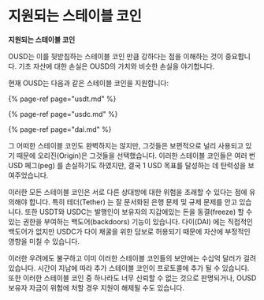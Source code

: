# 지원되는 스테이블 코인

**지원되는 스테이블 코인**

OUSD는 이를 뒷받침하는 스테이블 코인 만큼 강하다는 점을 이해하는 것이 중요합니다. 기초 자산에 대한 손실은 OUSD의 가치와 비슷한 손실을 야기합니다.

현재 OUSD는 다음과 같은 스테이블 코인을 지원합니다:

{% page-ref page="usdt.md" %}

{% page-ref page="usdc.md" %}

{% page-ref page="dai.md" %}

그 어떠한 스테이블 코인도 완벽하지는 않지만, 그것들은 보편적으로 널리 사용되고 있기 때문에 오리진\(Origin\)은 그것들을 선택했습니다. 이러한 스테이블 코인들은 여러 번 USD 페그\(peg\) 를 손실하기도 하였지만, 결국 1 USD 목표를 달성하는 데 탄력성을 보여주었습니다.

이러한 모든 스테이블 코인은 서로 다른 상대방에 대한 위험을 초래할 수 있다는 점에 유의해야 합니다. 특히 테더\(Tether\) 는 잘 문서화된 은행 문제 및 규제 문제를 안고 있습니다. 또한 USDT와 USDC는 발행인이 보유자의 지갑에있는 돈을 동결\(freeze\) 할 수 있는 권한을 부여하는 백도어\(backdoors\) 기능이 있습니다. 다이\(DAI\) 에는 직접적인 백도어가 없지만 USDC가 다이 채굴을 위한 담보로 허용되기 때문에 자산에 부정적인 영향을 미칠 수 있습니다.

이러한 우려에도 불구하고 이미 이러한 스테이블 코인들의 보안에는 수십억 달러가 걸려있습니다. 시간이 지남에 따라 추가 스테이블 코인이 프로토콜에 추가 될 수 있습니다. 또한 이러한 스테이블 코인 중 하나라도 너무 신뢰할 수 없는 것으로 판명되거나, OUSD 보유자 자금이 위험에 처할 경우 지원이 해제될 수도 있습니다.

